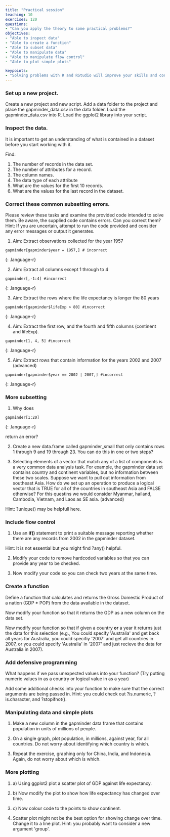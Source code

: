 ```yaml
---
title: "Practical session"
teaching: 10
exercises: 120
questions:
- "Can you apply the theory to some practical problems?"
objectives:
- "Able to inspect data"
- "Able to create a function"
- "Able to subset data"
- "Able to manipulate data"
- "Able to manipulate flow control"
- "Able to plot simple plots"

keypoints:
- "Solving problems with R and RStudio will improve your skills and confidence"
---
```

### Set up a new project.
Create a new project and new script. Add a data folder to the project and place the gapminder_data.csv in the data folder. Load the gapminder_data.csv into R. Load the ggplot2 library into your script.

### Inspect the data.

It is important to get an understanding of what is contained in a dataset before you start working with it.

Find:
1. The number of records in the data set.
2. The number of attributes for a record.
3. The column names.
4. The data type of each attribute
5. What are the values for the first 10 records. 
6. What are the values for the last record in the dataset.


### Correct these common subsetting errors.

Please review these tasks and examine the provided code intended to solve them. Be aware, the supplied code contains errors. Can you correct them? Hint: If you are uncertain, attempt to run the code provided and consider any error messages or output it generates.

1. Aim: Extract observations collected for the year 1957

```
gapminder[gapminder$year = 1957,] # incorrect
```
{: .language-r}

2. Aim: Extract all columns except 1 through to 4

```
gapminder[,-1:4] #incorrect
```
{: .language-r}

3. Aim: Extract the rows where the life expectancy is longer the 80 years

```
gapminder[gapminder$lifeExp > 80] #incorrect
```
{: .language-r}

4. Aim: Extract the first row, and the fourth and fifth columns (continent and lifeExp).

```
gapminder[1, 4, 5] #incorrect
```
{: .language-r}

5. Aim: Extract rows that contain information for the years 2002 and 2007 (advanced)

```
gapminder[gapminder$year == 2002 | 2007,] #incorrect
```
{: .language-r}

### More subsetting

1. Why does 

```
gapminder[1:20]
```
{: .language-r}

return an error?

2. Create a new data.frame called gapminder_small that only contains rows 1 through 9 and 19 through 23. You can do this in one or two steps?

3. Selecting elements of a vector that match any of a list of components is a very common data analysis task. For example, the gapminder data set contains country and continent variables, but no information between these two scales. Suppose we want to pull out information from southeast Asia. How do we set up an operation to produce a logical vector that is TRUE for all of the countries in southeast Asia and FALSE otherwise? For this questins we would consider Myanmar, hailand, Cambodia, Vietnam, and Laos as SE asia. (advanced)

Hint: ?unique() may be helpfull here.


### Include flow control

1. Use an **if()** statement to print a suitable message reporting whether there are any records from 2002 in the gapminder dataset.

Hint: It is not essential but you might find ?any() helpful.

2. Modify your code to remove hardcoded variables so that you can provide any year to be checked.

3. Now modify your code so you can check two years at the same time.

### Create a function 

Define a function that calculates and returns the Gross Domestic Product of a nation (GDP * POP) from the data available in the dataset.

Now modify your function so that it returns the GDP as a new column on the data set.

Now modify your function so that if given a country **or** a year it returns just the data for this selection (e.g., You could specify 'Australia' and get back all years for Australia, you could specifiy '2007' and get all countries in 2007, or you could specify 'Australia' in '2007' and just recieve the data for Australia in 2007).


### Add defensive programming

What happens if we pass unexpected values into your function? (Try putting numeric values in as a country or logical value in as a year)

Add some additional checks into your function to make sure that the correct arguments are being passed in. Hint: you could check out ?is.numeric, ?is.character, and ?stopifnot().

### Manipulating data and simple plots

1. Make a new column in the gapminder data frame that contains population in units of millions of people.

2. On a single graph, plot population, in millions, against year, for all countries. Do not worry about identifying which country is which.

3. Repeat the exercise, graphing only for China, India, and Indonesia. Again, do not worry about which is which.

### More plotting

1. a) Using ggplot2 plot a scatter plot of GDP against life expectancy.

1. b) Now modify the plot to show how life expectancy has changed over time.

1. c) Now colour code to the points to show continent.

2. Scatter plot might not be the best option for showing change over time. Change it to a line plot. Hint: you probably want to consider a new argument 'group'.








